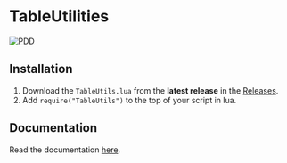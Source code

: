# TableUtilities
[![PDD](https://img.shields.io/badge/LPCX01-white?logo=googledocs)](https://docs.google.com/document/d/1hqyJxjJS13CjTQ4bT9UbYy7BaQCj0XmwsxE7TUx7wrU/edit?usp=drivesdk)

## Installation
1. Download the `TableUtils.lua` from the **latest release** in the [Releases](https://github.com/cyancoderix/TableUtils/releases).
2. Add `require("TableUtils")` to the top of your script in lua.

## Documentation
Read the documentation [here](https://github.com/cyancoderix/TableUtils/wiki).
